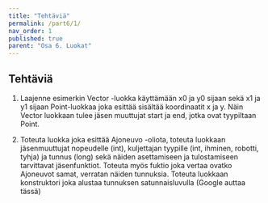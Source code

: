 ```yaml
---
title: "Tehtäviä"
permalink: /part6/1/
nav_order: 1
published: true
parent: "Osa 6. Luokat"
---
```



## Tehtäviä


1. Laajenne esimerkin Vector -luokka käyttämään x0 ja y0 sijaan sekä x1 ja y1 sijaan Point-luokkaa joka esittää sisältää koordinaatit x ja y. Näin Vector luokkaan tulee jäsen muuttujat start ja end, jotka ovat tyypiltaan Point.


2. Toteuta luokka joka esittää Ajoneuvo -oliota, toteuta luokkaan jäsenmuuttujat nopeudelle (int), kuljettajan tyypille (int, ihminen, robotti, tyhja) ja tunnus (long) sekä näiden asettamiseen ja tulostamiseen tarvittavat jäsenfunktiot. Toteuta myös fuktio joka vertaa ovatko Ajoneuvot samat, verratan näiden tunnuksia. Toteuta luokkaan konstruktori joka alustaa tunnuksen satunnaisluvulla (Google auttaa tässä)

